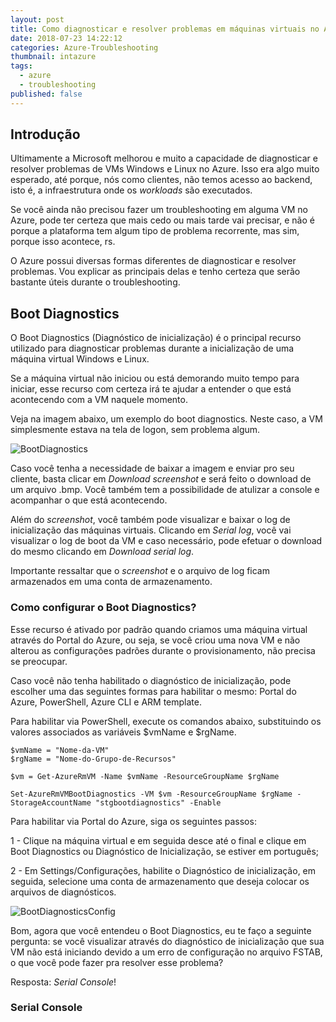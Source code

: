 ```yaml
---
layout: post
title: Como diagnosticar e resolver problemas em máquinas virtuais no Azure?
date: 2018-07-23 14:22:12
categories: Azure-Troubleshooting
thumbnail: intazure
tags:
  - azure
  - troubleshooting
published: false
---
```


## Introdução

Ultimamente a Microsoft melhorou e muito a capacidade de diagnosticar e resolver problemas de VMs Windows e Linux no Azure. Isso era algo muito esperado, até porque, nós como clientes, não temos acesso ao backend, isto é, a infraestrutura onde os _workloads_ são executados.

Se você ainda não precisou fazer um troubleshooting em alguma VM no Azure, pode ter certeza que mais cedo ou mais tarde vai precisar, e não é porque a plataforma tem algum tipo de problema recorrente, mas sim, porque isso acontece, rs.

O Azure possui diversas formas diferentes de diagnosticar e resolver problemas. Vou explicar as principais delas e tenho certeza que serão bastante úteis durante o troubleshooting.

## Boot Diagnostics

O Boot Diagnostics (Diagnóstico de inicialização) é o principal recurso utilizado para diagnosticar problemas durante a inicialização de uma máquina virtual Windows e Linux.

Se a máquina virtual não iniciou ou está demorando muito tempo para iniciar, esse recurso com certeza irá te ajudar a entender o que está acontecendo com a VM naquele momento.

Veja na imagem abaixo, um exemplo do boot diagnostics.
Neste caso, a VM simplesmente estava na tela de logon, sem problema algum.

![BootDiagnostics](https://i.imgur.com/fBET5S6.jpg)

Caso você tenha a necessidade de baixar a imagem e enviar pro seu cliente, basta clicar em _Download screenshot_ e será feito o download de um arquivo .bmp. Você também tem a possibilidade de atulizar a console e acompanhar o que está acontecendo.

Além do _screenshot_, você também pode visualizar e baixar o log de inicialização das máquinas virtuais. Clicando em _Serial log_, você vai visualizar o log de boot da VM e caso necessário, pode efetuar o download do mesmo clicando em _Download serial log_.

Importante ressaltar que o _screenshot_ e o arquivo de log ficam armazenados em uma conta de armazenamento.

### Como configurar o Boot Diagnostics?

Esse recurso é ativado por padrão quando criamos uma máquina virtual através do Portal do Azure, ou seja, se você criou uma nova VM e não alterou as configurações padrões durante o provisionamento, não precisa se preocupar.

Caso você não tenha habilitado o diagnóstico de inicialização, pode escolher uma das seguintes formas para habilitar o mesmo: Portal do Azure, PowerShell, Azure CLI e ARM template.

Para habilitar via PowerShell, execute os comandos abaixo, substituindo os valores associados as variáveis $vmName e $rgName.

```
$vmName = "Nome-da-VM"
$rgName = "Nome-do-Grupo-de-Recursos"

$vm = Get-AzureRmVM -Name $vmName -ResourceGroupName $rgName

Set-AzureRmVMBootDiagnostics -VM $vm -ResourceGroupName $rgName -StorageAccountName "stgbootdiagnostics" -Enable     
```

Para habilitar via Portal do Azure, siga os seguintes passos:

1 - Clique na máquina virtual e em seguida desce até o final e clique em Boot Diagnostics ou Diagnóstico de Inicialização, se estiver em português;

2 - Em Settings/Configurações, habilite o Diagnóstico de inicialização, em seguida, selecione uma conta de armazenamento que deseja colocar os arquivos de diagnósticos.

![BootDiagnosticsConfig](https://i.imgur.com/jjMMzxV.jpg)

Bom, agora que você entendeu o Boot Diagnostics, eu te faço a seguinte pergunta: se você visualizar através do diagnóstico de inicialização que sua VM não está iniciando devido a um erro de configuração no arquivo FSTAB, o que você pode fazer pra resolver esse problema?

Resposta: _Serial Console_! 

### Serial Console

